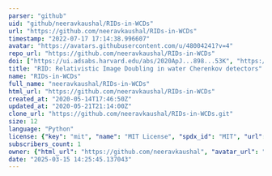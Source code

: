 ```yaml
---
parser: "github"
uid: "github/neeravkaushal/RIDs-in-WCDs"
url: "https://github.com/neeravkaushal/RIDs-in-WCDs"
timestamp: "2022-07-17 17:14:38.996607"
avatar: "https://avatars.githubusercontent.com/u/48004241?v=4"
repo_url: "https://github.com/neeravkaushal/RIDs-in-WCDs"
doi: ["https://ui.adsabs.harvard.edu/abs/2020ApJ...898...53K", "https://ui.adsabs.harvard.edu/abs/2020ascl.soft05001K/abstract"]
title: "RID: Relativistic Image Doubling in water Cherenkov detectors"
name: "RIDs-in-WCDs"
full_name: "neeravkaushal/RIDs-in-WCDs"
html_url: "https://github.com/neeravkaushal/RIDs-in-WCDs"
created_at: "2020-05-14T17:46:50Z"
updated_at: "2020-05-21T21:14:00Z"
clone_url: "https://github.com/neeravkaushal/RIDs-in-WCDs.git"
size: 12
language: "Python"
license: {"key": "mit", "name": "MIT License", "spdx_id": "MIT", "url": "https://api.github.com/licenses/mit", "node_id": "MDc6TGljZW5zZTEz"}
subscribers_count: 1
owner: {"html_url": "https://github.com/neeravkaushal", "avatar_url": "https://avatars.githubusercontent.com/u/48004241?v=4", "login": "neeravkaushal", "type": "User"}
date: "2025-03-15 14:25:45.137043"
---
```


